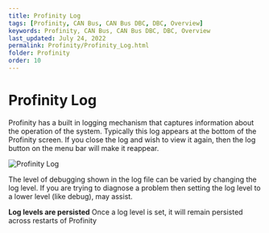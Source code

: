 ```yaml
---
title: Profinity Log
tags: [Profinity, CAN Bus, CAN Bus DBC, DBC, Overview]
keywords: Profinity, CAN Bus, CAN Bus DBC, DBC, Overview
last_updated: July 24, 2022
permalink: Profinity/Profinity_Log.html
folder: Profinity
order: 10
---
```


# Profinity Log

Profinity has a built in logging mechanism that captures information about the operation of the system.  Typically this log appears at the bottom of the Profinity screen.  If you close the log and wish to view it again, then the log button on the menu bar will make it reappear.

![Profinity Log](../images/Profinity/profinity_log_viewer.png)

The level of debugging shown in the log file can be varied by changing the log level.  If you are trying to diagnose a problem then setting the log level to a lower level (like debug), may assist.


<div class="callout callout--info">
    <p><strong>Log levels are persisted</strong>
    Once a log level is set, it will remain persisted across restarts of Profinity</p>
</div>